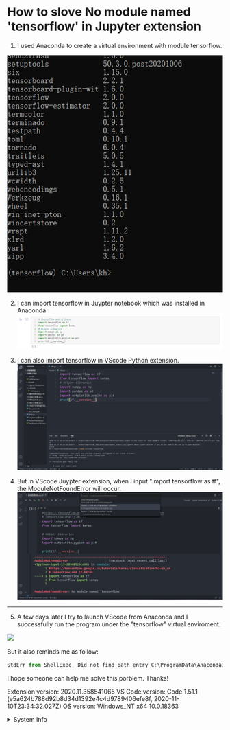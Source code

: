 # <VScode> How to slove No module named 'tensorflow' in Jupyter extension
1. I used Anaconda to create a virtual environment with module tensorflow.
 
<img src="https://github.com/christina-0725/Helloworld/blob/main/3.PNG">

2. I can import tensorflow in Juypter notebook which was installed in Anaconda. 
![Image of Juypter notebook](https://github.com/christina-0725/Helloworld/blob/main/2.PNG)

3. I can also import tensorflow in VScode Python extension.
![Image of VScode Python extension](https://github.com/christina-0725/Helloworld/blob/main/4.PNG)

4. But in VScode Juypter extension, when I input "import tensorflow as tf", the ModuleNotFoundError will occur.
![Image of Vscode Juypter extension](https://github.com/christina-0725/Helloworld/blob/main/1.PNG)

***
5. A few days later I try to launch VScode from Anaconda and I successfully run the program under the "tensorflow" virtual enviroment.

<img src="https://github.com/christina-0725/VScode-Juypter-extension-bug/blob/main/5.PNG">

But it also reminds me as follow:

```TypeScript
StdErr from ShellExec, Did not find path entry C:\ProgramData\Anaconda3\bin for C:/ProgramData/Anaconda3/Scripts/activate && conda activate base && echo 'e8b39361-0157-4923-80e1-22d70d46dee6' && python c:\Users\kh\.vscode\extensions\ms-python.python-2020.11.358366026\pythonFiles\pyvsc-run-isolated.py c:/Users/kh/.vscode/extensions/ms-python.python-2020.11.358366026/pythonFiles/printEnvVariables.py
```

I hope someone can help me solve this porblem. Thanks!

Extension version: 2020.11.358541065
VS Code version: Code 1.51.1 (e5a624b788d92b8d34d1392e4c4d9789406efe8f, 2020-11-10T23:34:32.027Z)
OS version: Windows_NT x64 10.0.18363

<details>
<summary>System Info</summary>

|Item|Value|
|---|---|
|CPUs|Intel(R) Core(TM) i5-9400 CPU @ 2.90GHz (6 x 2904)|
|GPU Status|2d_canvas: enabled<br>flash_3d: enabled<br>flash_stage3d: enabled<br>flash_stage3d_baseline: enabled<br>gpu_compositing: enabled<br>multiple_raster_threads: enabled_on<br>oop_rasterization: disabled_off<br>opengl: enabled_on<br>protected_video_decode: enabled<br>rasterization: enabled<br>skia_renderer: disabled_off_ok<br>video_decode: enabled<br>vulkan: disabled_off<br>webgl: enabled<br>webgl2: enabled|
|Load (avg)|undefined|
|Memory (System)|7.84GB (2.97GB free)|
|Process Argv|C:\Users\kh\Desktop\VScode\服装图像训练.ipynb --crash-reporter-id 6a652439-042b-4523-8c8c-eea565986121|
|Screen Reader|no|
|VM|0%|
</details>
<!-- generated by issue reporter -->
